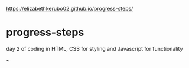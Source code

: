 https://elizabethkerubo02.github.io/progress-steps/
# progress-steps
day 2 of coding in HTML, CSS for styling and Javascript for functionality


































 

~